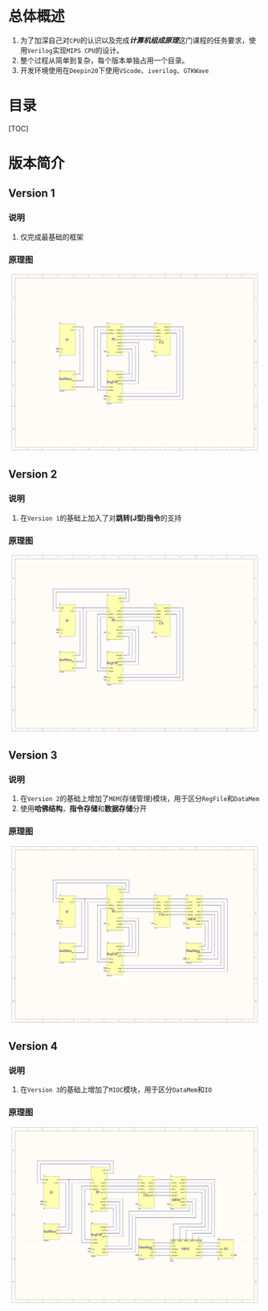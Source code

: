 # 总体概述

1. 为了加深自己对`CPU`的认识以及完成***计算机组成原理***这门课程的任务要求，使用`Verilog`实现`MIPS CPU`的设计。
2. 整个过程从简单到复杂，每个版本单独占用一个目录。
3. 开发环境使用在`Deepin20`下使用`VScode`、`iverilog`、`GTKWave`



# 目录

[TOC]






# 版本简介

## Version 1

### 说明

1. 仅完成最基础的框架

### 原理图

![Version 1](doc/MIPS_1.jpg)

## Version 2

### 说明

1. 在`Version 1`的基础上加入了对**跳转(J型)指令**的支持

### 原理图

![Version 2](doc/MIPS_2.jpg)

## Version 3

### 说明

1. 在`Version 2`的基础上增加了`MEM`(存储管理)模块，用于区分`RegFile`和`DataMem`
2. 使用**哈佛结构**，**指令存储**和**数据存储**分开

### 原理图

![Version 3](doc/MIPS_3.jpg)

## Version 4

### 说明

1. 在`Version 3`的基础上增加了`MIOC`模块，用于区分`DataMem`和`IO`

### 原理图

![Version 4](doc/MIPS_4.jpg)